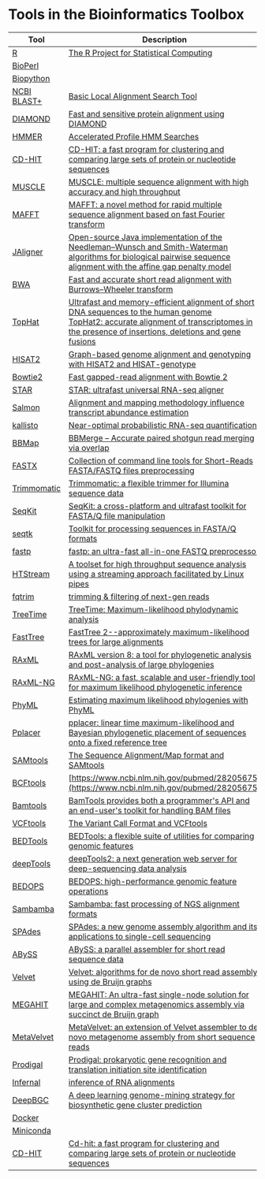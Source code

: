 # Tools in the Bioinformatics Toolbox

| Tool | Description |
| ---- | ----------- |
| [R](https://cloud.r-project.org/) | [The R Project for Statistical Computing](https://www.r-project.org/) |
| [BioPerl](https://bioperl.org/) | |
| [Biopython](https://biopython.org/) | |
| [NCBI BLAST+](https://blast.ncbi.nlm.nih.gov/Blast.cgi?PAGE_TYPE=BlastDocs&DOC_TYPE=Download) | [Basic Local Alignment Search Tool](https://www.ncbi.nlm.nih.gov/pubmed/2231712) |
| [DIAMOND](http://diamondsearch.org) | [Fast and sensitive protein alignment using DIAMOND](https://www.ncbi.nlm.nih.gov/pubmed/25402007) |
| [HMMER](http://hmmer.org/) | [Accelerated Profile HMM Searches](https://www.ncbi.nlm.nih.gov/pubmed/22039361) |
| [CD-HIT](http://weizhongli-lab.org/cd-hit/)  | [CD-HIT: a fast program for clustering and comparing large sets of protein or nucleotide sequences](https://www.ncbi.nlm.nih.gov/pubmed/16731699)  |
| [MUSCLE](https://www.drive5.com/muscle/) | [MUSCLE: multiple sequence alignment with high accuracy and high throughput](https://www.ncbi.nlm.nih.gov/pubmed/15034147) |
| [MAFFT](https://mafft.cbrc.jp/alignment/software/) | [MAFFT: a novel method for rapid multiple sequence alignment based on fast Fourier transform](https://www.ncbi.nlm.nih.gov/pubmed/12136088) |
| [JAligner](https://github.com/ahmedmoustafa/JAligner) | [Open-source Java implementation of the Needleman–Wunsch and Smith-Waterman algorithms for biological pairwise sequence alignment with the affine gap penalty model](http://jaligner.sourceforge.net/) |
| [BWA](https://github.com/lh3/bwa) | [Fast and accurate short read alignment with Burrows–Wheeler transform](https://www.ncbi.nlm.nih.gov/pubmed/19451168) |
| [TopHat](https://ccb.jhu.edu/software/tophat/) | [Ultrafast and memory-efficient alignment of short DNA sequences to the human genome](https://www.ncbi.nlm.nih.gov/pubmed/19261174)<br>[TopHat2: accurate alignment of transcriptomes in the presence of insertions, deletions and gene fusions](https://www.ncbi.nlm.nih.gov/pubmed/23618408) |
| [HISAT2](http://daehwankimlab.github.io/hisat2/) | [Graph-based genome alignment and genotyping with HISAT2 and HISAT-genotype](https://www.ncbi.nlm.nih.gov/pubmed/31375807) |
| [Bowtie2](http://bowtie-bio.sourceforge.net/bowtie2/) | [Fast gapped-read alignment with Bowtie 2](https://www.ncbi.nlm.nih.gov/pubmed/22388286) |
| [STAR](https://github.com/alexdobin/STAR) | [STAR: ultrafast universal RNA-seq aligner](https://www.ncbi.nlm.nih.gov/pubmed/23104886) |
| [Salmon](https://combine-lab.github.io/salmon/) | [Alignment and mapping methodology influence transcript abundance estimation](https://doi.org/10.1101/657874) |
| [kallisto](https://pachterlab.github.io/kallisto/) | [Near-optimal probabilistic RNA-seq quantification](https://www.ncbi.nlm.nih.gov/pubmed/27043002) |
| [BBMap](https://sourceforge.net/projects/bbmap/) | [BBMerge – Accurate paired shotgun read merging via overlap](https://www.ncbi.nlm.nih.gov/pubmed/29073143) |
| [FASTX](https://github.com/agordon/fastx_toolkit) | [Collection of command line tools for Short-Reads FASTA/FASTQ files preprocessing](http://hannonlab.cshl.edu/fastx_toolkit/) |
| [Trimmomatic](https://github.com/timflutre/trimmomatic) | [Trimmomatic: a flexible trimmer for Illumina sequence data](https://www.ncbi.nlm.nih.gov/pubmed/24695404) |
| [SeqKit](https://bioinf.shenwei.me/seqkit/) | [SeqKit: a cross-platform and ultrafast toolkit for FASTA/Q file manipulation](https://www.ncbi.nlm.nih.gov/pubmed/27706213) |
| [seqtk](https://github.com/lh3/seqtk) | [Toolkit for processing sequences in FASTA/Q formats](https://github.com/lh3/seqtk) | 
| [fastp](https://github.com/OpenGene/fastp) | [fastp: an ultra-fast all-in-one FASTQ preprocessor](https://www.ncbi.nlm.nih.gov/pubmed/30423086) |
| [HTStream](https://github.com/ibest/HTStream.git) | [A toolset for high throughput sequence analysis using a streaming approach facilitated by Linux pipes](https://ibest.github.io/HTStream/) |
| [fqtrim](https://ccb.jhu.edu/software/fqtrim/) | [trimming & filtering of next-gen reads](https://ccb.jhu.edu/software/fqtrim/)  |
| [TreeTime](https://github.com/neherlab/treetime) | [TreeTime: Maximum-likelihood phylodynamic analysis](https://www.ncbi.nlm.nih.gov/pubmed/29340210) |
| [FastTree](http://www.microbesonline.org/fasttree/) | [FastTree 2--approximately maximum-likelihood trees for large alignments](https://www.ncbi.nlm.nih.gov/pubmed/20224823) |
| [RAxML](https://github.com/stamatak/standard-RAxML.git) | [RAxML version 8: a tool for phylogenetic analysis and post-analysis of large phylogenies](https://www.ncbi.nlm.nih.gov/pubmed/24451623) |
| [RAxML-NG](https://github.com/amkozlov/raxml-ng) | [RAxML-NG: a fast, scalable and user-friendly tool for maximum likelihood phylogenetic inference](https://www.ncbi.nlm.nih.gov/pubmed/31070718) | 
| [PhyML](https://github.com/stephaneguindon/phyml.git) | [Estimating maximum likelihood phylogenies with PhyML](https://www.ncbi.nlm.nih.gov/pubmed/19378142) |
| [Pplacer](https://matsen.fhcrc.org/pplacer/) | [pplacer: linear time maximum-likelihood and Bayesian phylogenetic placement of sequences onto a fixed reference tree](https://www.ncbi.nlm.nih.gov/pubmed/21034504) |
| [SAMtools](https://github.com/samtools/samtools) | [The Sequence Alignment/Map format and SAMtools](https://www.ncbi.nlm.nih.gov/pubmed/19505943) |
| [BCFtools](https://github.com/samtools/bcftools) | [https://www.ncbi.nlm.nih.gov/pubmed/28205675](https://www.ncbi.nlm.nih.gov/pubmed/28205675) |
| [Bamtools](https://github.com/pezmaster31/bamtools) | [BamTools provides both a programmer's API and an end-user's toolkit for handling BAM files](https://github.com/pezmaster31/bamtools/wiki) |
| [VCFtools](https://github.com/vcftools/vcftools) | [The Variant Call Format and VCFtools](https://www.ncbi.nlm.nih.gov/pubmed/21653522) |
| [BEDTools](https://github.com/arq5x/bedtools2) | [BEDTools: a flexible suite of utilities for comparing genomic features](https://www.ncbi.nlm.nih.gov/pubmed/20110278) |
| [deepTools](https://github.com/deeptools/deepTools) | [deepTools2: a next generation web server for deep-sequencing data analysis](https://www.ncbi.nlm.nih.gov/pubmed/27079975) |
| [BEDOPS](https://github.com/bedops/bedops) |  [BEDOPS: high-performance genomic feature operations](https://www.ncbi.nlm.nih.gov/pubmed/22576172) |
| [Sambamba](https://github.com/biod/sambamba) | [Sambamba: fast processing of NGS alignment formats](https://www.ncbi.nlm.nih.gov/pubmed/25697820) | 
| [SPAdes](https://github.com/ablab/spades) | [SPAdes: a new genome assembly algorithm and its applications to single-cell sequencing](https://www.ncbi.nlm.nih.gov/pubmed/22506599) |
| [ABySS](https://github.com/bcgsc/abyss) | [ABySS: a parallel assembler for short read sequence data](https://www.ncbi.nlm.nih.gov/pubmed/19251739) |
| [Velvet](https://github.com/dzerbino/velvet) | [Velvet: algorithms for de novo short read assembly using de Bruijn graphs](https://www.ncbi.nlm.nih.gov/pubmed/18349386) |
| [MEGAHIT](https://github.com/voutcn/megahit) | [MEGAHIT: An ultra-fast single-node solution for large and complex metagenomics assembly via succinct de Bruijn graph](https://www.ncbi.nlm.nih.gov/pubmed/25609793) |
| [MetaVelvet](http://metavelvet.dna.bio.keio.ac.jp/) | [MetaVelvet: an extension of Velvet assembler to de novo metagenome assembly from short sequence reads](https://www.ncbi.nlm.nih.gov/pubmed/22821567) |
| [Prodigal](https://github.com/hyattpd/Prodigal) | [Prodigal: prokaryotic gene recognition and translation initiation site identification](https://www.ncbi.nlm.nih.gov/pubmed/20211023) |
| [Infernal](http://eddylab.org/infernal/) | [inference of RNA alignments](https://www.ncbi.nlm.nih.gov/pubmed/24008419) |
| [DeepBGC](https://github.com/Merck/deepbgc) | [A deep learning genome-mining strategy for biosynthetic gene cluster prediction](https://www.ncbi.nlm.nih.gov/pubmed/31400112) |
| [Docker](https://www.docker.com/) | |
| [Miniconda](https://docs.conda.io/en/latest/) | |
| [CD-HIT](https://github.com/weizhongli/cdhit) | [Cd-hit: a fast program for clustering and comparing large sets of protein or nucleotide sequences](https://www.ncbi.nlm.nih.gov/pubmed/16731699) |
